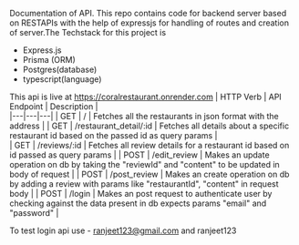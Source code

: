 Documentation of API. This repo contains code for backend server based on RESTAPIs with the help of expressjs for handling of routes and creation of server.The Techstack for this project is
- Express.js 
- Prisma (ORM)
- Postgres(database)
- typescript(language)

This api is live at https://coralrestaurant.onrender.com
| HTTP Verb  | API Endpoint  |  Description |  
|---|---|---|
| GET  |  / | Fetches all the restaurants in json format with the address  |
| GET |  /restaurant_detail/:id |  Fetches all details about a specific restaurant id based on the passed id as query params |  
| GET | /reviews/:id  | Fetches all review details for a restaurant id based on id passed as query params  |
| POST | /edit_review | Makes an update operation on db by taking the "reviewId" and "content" to be updated in body of request |
| POST | /post_review | Makes an create operation on db by adding a review with params like "restaurantId", "content" in request body |
| POST | /login | Makes an post request to authenticate user by checking against the data present in db expects params "email" and "password" |


To test login api use - ranjeet123@gmail.com and ranjeet123 
